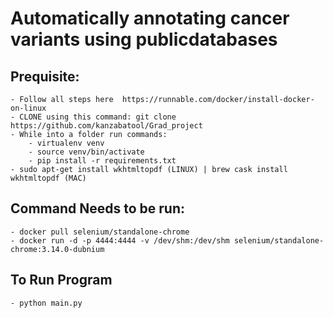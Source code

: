 # Automatically annotating cancer variants using publicdatabases

## Prequisite:

	- Follow all steps here  https://runnable.com/docker/install-docker-on-linux
	- CLONE using this command: git clone https://github.com/kanzabatool/Grad_project
	- While into a folder run commands:
	    - virtualenv venv
		- source venv/bin/activate
	    - pip install -r requirements.txt
	- sudo apt-get install wkhtmltopdf (LINUX) | brew cask install wkhtmltopdf (MAC)


## Command Needs to be run:

	- docker pull selenium/standalone-chrome
	- docker run -d -p 4444:4444 -v /dev/shm:/dev/shm selenium/standalone-chrome:3.14.0-dubnium

## To Run Program
	
	- python main.py 
